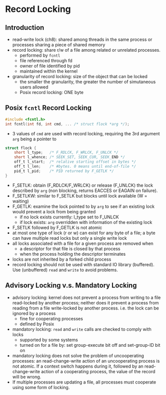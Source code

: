 # Record Locking

## Introduction

* read-write lock (ch8): shared among threads in the same process or processes sharing a piece of shared memory
* record locking: share r/w of a file among related or unrelated processes.
    * performed by `fcntl`
    * file referenced through fd
    * owner of file identified by pid
    * maintained within the kernel
* granularity of record locking: size of the object that can be locked
    * the smaller the granularity, the greater the number of simutaneous users allowed
    * Posix record locking: ONE byte

## Posix `fcntl` Record Locking

```c
#include <fcntl.h>
int fcntl(int fd, int cmd, ... /* struct flock *arg */);
```

* 3 values of `cmd` are used with record locking, requiring the 3rd argument `arg` being a pointer to

```c
struct flock {
    short l_type;   /* F_RDLCK, F_WRLCK, F_UNLCK */
    short l_whence; /* SEEK_SET, SEEK_CUR, SEEK_END */
    off_t l_start;  /* relative starting offset in bytes */
    off_t l_len;    /* #bytes. 0 means until end-of-file */
    pid_t l_pid;    /* PID returned by F_GETLK */
}
```

* F_SETLK: obtain (F_RDLCK/F_WRLCK) or release (F_UNLCK) the lock described by `arg` (non blocking, returns EACCES or EAGAIN on failure).
* F_SETLKW: similar to F_SETLK but blocks until lock available (W = waiting)
* F_GETLK: examine the lock pointed to by `arg` to see if an existing lock would prevent a lock from being granted
    * if no lock exists currently: l_type set to F_UNLCK
    * if lock exists: `arg` overridden with information of the existing lock
* F_SETLK followed by F_GETLK is not atomic
* at most one type of lock (r or w) can exist for any byte of a file; a byte can have multiple read locks but only a single write lock
* all locks associated with a file for a given process are removed when 
    * a descriptor for that file is closed by that process
    * when the process holding the descriptor terminates
* locks are not inherited by a forked child process
* record locking should not be used with standard IO library (buffered). Use (unbuffered) `read` and `write` to avoid problems.

## Advisory Locking v.s. Mandatory Locking

* advisory locking: kernel does not prevent a process from writing to a file read-locked by another process; neither does it prevent a process from reading from a file write-locked by another process. i.e. the lock can be ignored by a process
    * fine for cooperating processes
    * defined by Posix
* mandatory locking: `read` and `write` calls are checked to comply with locks
    * supported by some systems
    * turned on for a file by: set group-execute bit off and set-group-ID bit on
* mandatory locking does not solve the problem of uncooperating processes: an read-change-write action of an uncooperating process is not atomic. If a context switch happens during it, followed by an read-change-write action of a cooperating process, the value of the record will be wrong.
* If multiple processes are updating a file, all processes must cooperate using some form of locking. 